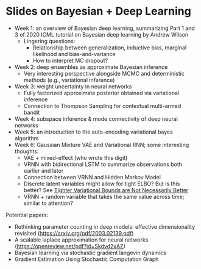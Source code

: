 # Slides on Bayesian + Deep Learning

- Week 1: an overview of Bayesian deep learning, summarizing Part 1 and 3 of 2020 ICML tutorial on Bayesian deep learning by Andrew Wilson
  - Lingering questions:
    - Relationship between generalization, inductive bias, marginal likelihood and bias-and-variance
    - How to interpret MC dropout?
- Week 2: deep ensembles as approximate Bayesian inference
  - Very interesting perspective alongside MCMC and deterministic methods (e.g., variational inference)
- Week 3: weight uncertainty in neural networks
  - Fully factorized approximate posterior obtained via variational inference
  - Connection to Thompson Sampling for contextual multi-armed bandit
- Week 4: subspace inference & mode connectivity of deep neural networks
- Week 5: an introduction to the auto-encoding variational bayes algorithm
- Week 6: Gaussian Mixture VAE and Variational RNN; some interesting thoughts:
  - VAE + mixed-effect (who wrote this digit)
  - VRNN with bidirectional LSTM to summarize observations both earlier and later
  - Connection between VRNN and Hidden Markov Model
  - Discrete latent variables might allow for tight ELBO? But is this better? See [Tighter Variational Bounds are Not Necessarily Better](https://proceedings.mlr.press/v80/rainforth18b.html)
  - VRNN + random variable that takes the same value across time; similar to attention?
  
Potential papers:
- Rethinking parameter counting in deep models: effective dimensionality revisited (https://arxiv.org/pdf/2003.02139.pdf)
- A scalable laplace approximation for neural networks (https://openreview.net/pdf?id=Skdvd2xAZ)
- Bayesian learning via stochastic gradient langevin dynamics 
- Gradient Estimation Using Stochastic Computation Graph
